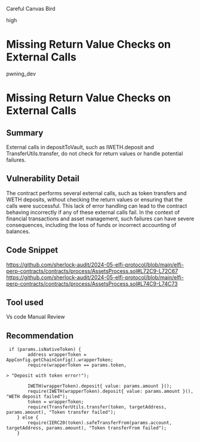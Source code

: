 Careful Canvas Bird

high

# Missing Return Value Checks on External Calls

pwning_dev

# Missing Return Value Checks on External Calls
## Summary
External calls in depositToVault, such as IWETH.deposit and TransferUtils.transfer, do not check for return values or handle potential failures.

## Vulnerability Detail
The contract performs several external calls, such as token transfers and WETH deposits, without checking the return values or ensuring that the calls were successful. This lack of error handling can lead to the contract behaving incorrectly if any of these external calls fail. In the context of financial transactions and asset management, such failures can have severe consequences, including the loss of funds or incorrect accounting of balances.

## Code Snippet
https://github.com/sherlock-audit/2024-05-elfi-protocol/blob/main/elfi-perp-contracts/contracts/process/AssetsProcess.sol#L72C9-L72C67
https://github.com/sherlock-audit/2024-05-elfi-protocol/blob/main/elfi-perp-contracts/contracts/process/AssetsProcess.sol#L74C9-L74C73

## Tool used
Vs code 
Manual Review

## Recommendation
```solidity
 if (params.isNativeToken) {
        address wrapperToken = AppConfig.getChainConfig().wrapperToken;
        require(wrapperToken == params.token, 

> "Deposit with token error!");

        IWETH(wrapperToken).deposit{ value: params.amount }();
        require(IWETH(wrapperToken).deposit{ value: params.amount }(), "WETH deposit failed");
        token = wrapperToken;
        require(TransferUtils.transfer(token, targetAddress, params.amount), "Token transfer failed");
    } else {
        require(IERC20(token).safeTransferFrom(params.account, targetAddress, params.amount), "Token transferFrom failed");
    }
```